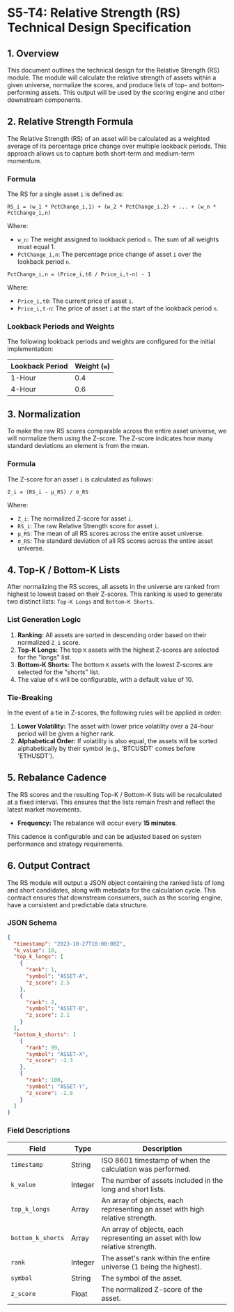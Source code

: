 # S5-T4: Relative Strength (RS) Technical Design Specification

## 1. Overview

This document outlines the technical design for the Relative Strength (RS) module. The module will calculate the relative strength of assets within a given universe, normalize the scores, and produce lists of top- and bottom-performing assets. This output will be used by the scoring engine and other downstream components.

## 2. Relative Strength Formula

The Relative Strength (RS) of an asset will be calculated as a weighted average of its percentage price change over multiple lookback periods. This approach allows us to capture both short-term and medium-term momentum.

### Formula

The RS for a single asset `i` is defined as:

`RS_i = (w_1 * PctChange_i,1) + (w_2 * PctChange_i,2) + ... + (w_n * PctChange_i,n)`

Where:
- `w_n`: The weight assigned to lookback period `n`. The sum of all weights must equal 1.
- `PctChange_i,n`: The percentage price change of asset `i` over the lookback period `n`.

`PctChange_i,n = (Price_i,t0 / Price_i,t-n) - 1`

Where:
- `Price_i,t0`: The current price of asset `i`.
- `Price_i,t-n`: The price of asset `i` at the start of the lookback period `n`.

### Lookback Periods and Weights

The following lookback periods and weights are configured for the initial implementation:

| Lookback Period | Weight (`w`) |
|-----------------|--------------|
| 1-Hour          | 0.4          |
| 4-Hour          | 0.6          |

## 3. Normalization

To make the raw RS scores comparable across the entire asset universe, we will normalize them using the Z-score. The Z-score indicates how many standard deviations an element is from the mean.

### Formula

The Z-score for an asset `i` is calculated as follows:

`Z_i = (RS_i - μ_RS) / σ_RS`

Where:
- `Z_i`: The normalized Z-score for asset `i`.
- `RS_i`: The raw Relative Strength score for asset `i`.
- `μ_RS`: The mean of all RS scores across the entire asset universe.
- `σ_RS`: The standard deviation of all RS scores across the entire asset universe.

## 4. Top-K / Bottom-K Lists

After normalizing the RS scores, all assets in the universe are ranked from highest to lowest based on their Z-scores. This ranking is used to generate two distinct lists: `Top-K Longs` and `Bottom-K Shorts`.

### List Generation Logic

1.  **Ranking:** All assets are sorted in descending order based on their normalized `Z_i` score.
2.  **Top-K Longs:** The top `K` assets with the highest Z-scores are selected for the "longs" list.
3.  **Bottom-K Shorts:** The bottom `K` assets with the lowest Z-scores are selected for the "shorts" list.
4.  The value of `K` will be configurable, with a default value of 10.

### Tie-Breaking

In the event of a tie in Z-scores, the following rules will be applied in order:

1.  **Lower Volatility:** The asset with lower price volatility over a 24-hour period will be given a higher rank.
2.  **Alphabetical Order:** If volatility is also equal, the assets will be sorted alphabetically by their symbol (e.g., 'BTCUSDT' comes before 'ETHUSDT').

## 5. Rebalance Cadence

The RS scores and the resulting Top-K / Bottom-K lists will be recalculated at a fixed interval. This ensures that the lists remain fresh and reflect the latest market movements.

- **Frequency:** The rebalance will occur every **15 minutes**.

This cadence is configurable and can be adjusted based on system performance and strategy requirements.

## 6. Output Contract

The RS module will output a JSON object containing the ranked lists of long and short candidates, along with metadata for the calculation cycle. This contract ensures that downstream consumers, such as the scoring engine, have a consistent and predictable data structure.

### JSON Schema

```json
{
  "timestamp": "2023-10-27T10:00:00Z",
  "k_value": 10,
  "top_k_longs": [
    {
      "rank": 1,
      "symbol": "ASSET-A",
      "z_score": 2.5
    },
    {
      "rank": 2,
      "symbol": "ASSET-B",
      "z_score": 2.1
    }
  ],
  "bottom_k_shorts": [
    {
      "rank": 99,
      "symbol": "ASSET-X",
      "z_score": -2.3
    },
    {
      "rank": 100,
      "symbol": "ASSET-Y",
      "z_score": -2.8
    }
  ]
}
```

### Field Descriptions

| Field             | Type    | Description                                                                 |
|-------------------|---------|-----------------------------------------------------------------------------|
| `timestamp`       | String  | ISO 8601 timestamp of when the calculation was performed.                   |
| `k_value`         | Integer | The number of assets included in the long and short lists.                  |
| `top_k_longs`     | Array   | An array of objects, each representing an asset with high relative strength.  |
| `bottom_k_shorts` | Array   | An array of objects, each representing an asset with low relative strength.   |
| `rank`            | Integer | The asset's rank within the entire universe (1 being the highest).          |
| `symbol`          | String  | The symbol of the asset.                                                    |
| `z_score`         | Float   | The normalized Z-score of the asset.                                        |
